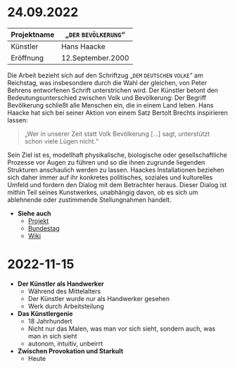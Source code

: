 # 24.09.2022

| Projektname | „$\mathtt{DER\text{ }BEVÖLKERUNG}$“ |
| ----------- | ----------------------------------- |
| Künstler    | Hans Haacke                         |
| Eröffnung   | 12.September.2000                   |

Die Arbeit bezieht sich auf den Schriftzug „$\mathtt{DEM\text{ }DEUTSCHEN\text{ }VOLKE}$“ am Reichstag, was insbesondere durch die Wahl der gleichen, von Peter Behrens entworfenen Schrift unterstrichen wird. Der Künstler betont den Bedeutungsunterschied zwischen Volk und Bevölkerung: Der Begriff Bevölkerung schließt alle Menschen ein, die in einem Land leben. Hans Haacke hat sich bei seiner Aktion von einem Satz Bertolt Brechts inspirieren lassen: 
>„Wer in unserer Zeit statt Volk Bevölkerung […] sagt, unterstützt schon viele Lügen nicht.“

Sein Ziel ist es, modellhaft physikalische, biologische oder gesellschaftliche Prozesse vor Augen zu führen und so die ihnen zugrunde liegenden Strukturen anschaulich werden zu lassen. Haackes Installationen beziehen sich daher immer auf ihr konkretes politisches, soziales und kulturelles Umfeld und fordern den Dialog mit dem Betrachter heraus. Dieser Dialog ist mithin Teil seines Kunstwerkes, unabhängig davon, ob es sich um ablehnende oder zustimmende Stellungnahmen handelt.

- **Siehe auch**
	- [Projekt](https://derbevoelkerung.de/)
	- [Bundestag](https://www.bundestag.de/besuche/kunst/kuenstler/haacke/haacke-198996)
	- [Wiki](https://de.wikipedia.org/wiki/Der_Bev%C3%B6lkerung)

# 2022-11-15

- __Der Künstler als Handwerker__
	- Während des Mittelalters
	- Der Künstler wurde nur als Handwerker gesehen
	- Werk durch Arbeitsteilung
- __Das Künstlergenie__
	- 18 Jahrhundert
	- Nicht nur das Malen, was man vor sich sieht, sondern auch, was man in sich sieht
	- autonom, intuitiv, unbeirrt
- __Zwischen Provokation und Starkult__
	- Heute
